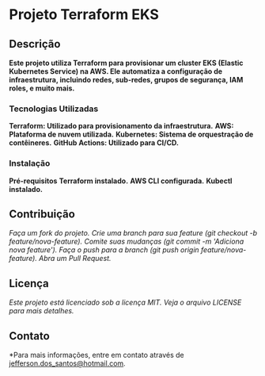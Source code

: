 # Projeto Terraform EKS
## Descrição
**Este projeto utiliza Terraform para provisionar um cluster EKS (Elastic Kubernetes Service) na AWS. Ele automatiza a configuração de infraestrutura, incluindo redes, sub-redes, grupos de segurança, IAM roles, e muito mais.**

###  Tecnologias Utilizadas

**Terraform: Utilizado para provisionamento da infraestrutura.**
**AWS: Plataforma de nuvem utilizada.**
**Kubernetes: Sistema de orquestração de contêineres.**
**GitHub Actions: Utilizado para CI/CD.**

### Instalação
**Pré-requisitos**
**Terraform instalado.**
**AWS CLI configurada.**
**Kubectl instalado.**

## Contribuição
*Faça um fork do projeto.*
*Crie uma branch para sua feature (git checkout -b feature/nova-feature).*
*Comite suas mudanças (git commit -m 'Adiciona nova feature').*
*Faça o push para a branch (git push origin feature/nova-feature).*
*Abra um Pull Request.*

## Licença
*Este projeto está licenciado sob a licença MIT. Veja o arquivo LICENSE para mais detalhes.*

## Contato
*Para mais informações, entre em contato através de jefferson.dos_santos@hotmail.com.

